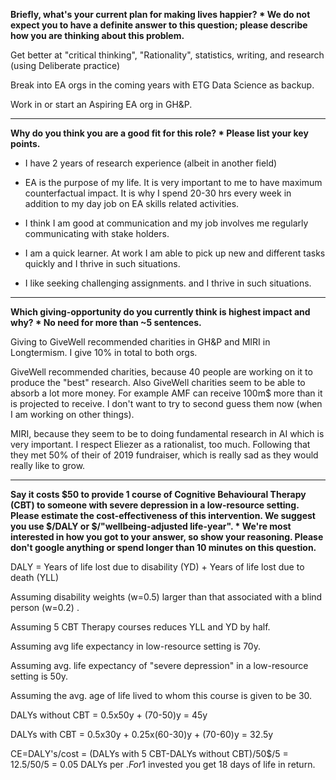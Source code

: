 **Briefly, what's your current plan for making lives happier? *
We do not expect you to have a definite answer to this question;
please describe how you are thinking about this problem.**

Get better at "critical thinking", "Rationality", statistics, writing,
and research (using Deliberate practice)

Break into EA orgs in the coming years with ETG Data Science as backup.

Work in or start an Aspiring EA org in GH&P.


---

**Why do you think you are a good fit for this role? *
Please list your key points.**

- I have 2 years of research experience (albeit in another field)

- EA is the purpose of my life. It is very important to me to have
  maximum counterfactual impact. It is why I spend 20-30 hrs every
  week in addition to my day job on EA skills related activities.
  
- I think I am good at communication and my job involves me regularly
  communicating with stake holders.
  
- I am a quick learner. At work I am able to pick up new and different
  tasks quickly and I thrive in such situations.

- I like seeking challenging assignments. and I thrive in such
  situations.


  

---

**Which giving-opportunity do you currently think is highest impact and why? *
No need for more than ~5 sentences.**

Giving to GiveWell recommended charities in GH&P and MIRI in
Longtermism. I give 10% in total to both orgs.

GiveWell recommended charities, because 40 people are working on it to
produce the "best" research. Also GiveWell charities seem to be able
to absorb a lot more money. For example AMF can receive 100m$ more
than it is projected to receive. I don't want to try to second guess
them now (when I am working on other things).

MIRI, because they seem to be to doing fundamental research in AI
which is very important. I respect Eliezer as a rationalist, too
much. Following that they met 50% of their of 2019 fundraiser, which
is really sad as they would really like to grow.

---

**Say it costs $50 to provide 1 course of Cognitive Behavioural
Therapy (CBT) to someone with severe depression in a low-resource
setting. Please estimate the cost-effectiveness of this
intervention. We suggest you use $/DALY or $/"wellbeing-adjusted
life-year". * We're most interested in how you got to your answer, so
show your reasoning. Please don't google anything or spend longer than
10 minutes on this question.**

DALY = Years of life lost due to disability (YD) + Years of life lost
due to death (YLL)

Assuming disability weights (w=0.5) larger than that associated with a
blind person (w=0.2) .

Assuming 5 CBT Therapy courses reduces YLL and YD by half.

Assuming avg life expectancy in low-resource setting is 70y.

Assuming avg. life expectancy of "severe depression" in a low-resource
setting is 50y.

Assuming the avg. age of life lived to whom this course is given to be
30.

DALYs without CBT = 0.5x50y + (70-50)y = 45y

DALYs with CBT = 0.5x30y + 0.25x(60-30)y + (70-60)y = 32.5y

CE=DALY's/cost = (DALYs with 5 CBT-DALYs without CBT)/50$/5 =
12.5/50/5 = 0.05 DALYs per $. For 1$ invested you get 18 days of life
in return.





